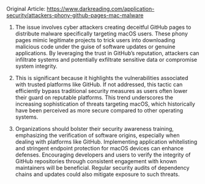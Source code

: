 Original Article: https://www.darkreading.com/application-security/attackers-phony-github-pages-mac-malware

1) The issue involves cyber attackers creating deceitful GitHub pages to distribute malware specifically targeting macOS users. These phony pages mimic legitimate projects to trick users into downloading malicious code under the guise of software updates or genuine applications. By leveraging the trust in GitHub’s reputation, attackers can infiltrate systems and potentially exfiltrate sensitive data or compromise system integrity.

2) This is significant because it highlights the vulnerabilities associated with trusted platforms like GitHub. If not addressed, this tactic can efficiently bypass traditional security measures as users often lower their guard on reputable platforms. This trend underscores the increasing sophistication of threats targeting macOS, which historically have been perceived as more secure compared to other operating systems.

3) Organizations should bolster their security awareness training, emphasizing the verification of software origins, especially when dealing with platforms like GitHub. Implementing application whitelisting and stringent endpoint protection for macOS devices can enhance defenses. Encouraging developers and users to verify the integrity of GitHub repositories through consistent engagement with known maintainers will be beneficial. Regular security audits of dependency chains and updates could also mitigate exposure to such threats.